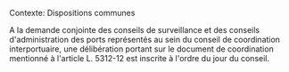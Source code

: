 Contexte: Dispositions communes

A la demande conjointe des conseils de surveillance et des conseils d'administration des ports représentés au sein du conseil de coordination interportuaire, une délibération portant sur le document de coordination mentionné à l'article L. 5312-12 est inscrite à l'ordre du jour du conseil.